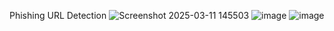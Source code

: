 Phishing URL Detection
![Screenshot 2025-03-11 145503](https://github.com/user-attachments/assets/820d7d3d-7d97-4484-a23d-0f2df9543f22)
![image](https://github.com/user-attachments/assets/f38da45c-4169-4662-afbd-68005bd5f75d)
![image](https://github.com/user-attachments/assets/4c0e57f0-ed1d-4b4c-a0f0-74e677697ad4)



